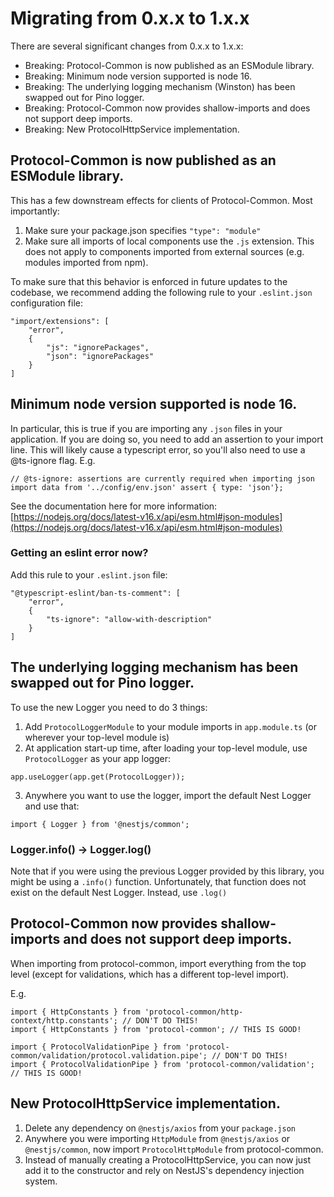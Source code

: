 # Migrating from 0.x.x to 1.x.x

There are several significant changes from 0.x.x to 1.x.x:
* Breaking: Protocol-Common is now published as an ESModule library.
* Breaking: Minimum node version supported is node 16.
* Breaking: The underlying logging mechanism (Winston) has been swapped out for Pino logger.
* Breaking: Protocol-Common now provides shallow-imports and does not support deep imports.
* Breaking: New ProtocolHttpService implementation.

## Protocol-Common is now published as an ESModule library.

This has a few downstream effects for clients of Protocol-Common. Most importantly:
1. Make sure your package.json specifies `"type": "module"`
2. Make sure all imports of local components use the `.js` extension. This does not apply to components imported from
   external sources (e.g. modules imported from npm).

To make sure that this behavior is enforced in future updates to the codebase, we recommend adding the following rule
to your `.eslint.json` configuration file:
```
"import/extensions": [
    "error",
    {
        "js": "ignorePackages",
        "json": "ignorePackages"
    }
]
```

## Minimum node version supported is node 16.

In particular, this is true if you are importing any `.json` files in your application. If you are doing so, you need to
add an assertion to your import line. This will likely cause a typescript error, so you'll also need to use a @ts-ignore
flag. E.g.

```
// @ts-ignore: assertions are currently required when importing json
import data from '../config/env.json' assert { type: 'json'};
```

See the documentation here for more information: [https://nodejs.org/docs/latest-v16.x/api/esm.html#json-modules](https://nodejs.org/docs/latest-v16.x/api/esm.html#json-modules)

### Getting an eslint error now?

Add this rule to your `.eslint.json` file:

```
"@typescript-eslint/ban-ts-comment": [
    "error",
    {
        "ts-ignore": "allow-with-description"
    }
]
```

## The underlying logging mechanism has been swapped out for Pino logger.

To use the new Logger you need to do 3 things:
1. Add `ProtocolLoggerModule` to your module imports in `app.module.ts` (or wherever your top-level module is)
2. At application start-up time, after loading your top-level module, use `ProtocolLogger` as your app logger:
```
app.useLogger(app.get(ProtocolLogger));
```
3. Anywhere you want to use the logger, import the default Nest Logger and use that:
```
import { Logger } from '@nestjs/common';
```

### Logger.info() -> Logger.log()

Note that if you were using the previous Logger provided by this library, you might be using a `.info()` function.
Unfortunately, that function does not exist on the default Nest Logger. Instead, use `.log()`

## Protocol-Common now provides shallow-imports and does not support deep imports.

When importing from protocol-common, import everything from the top level (except for validations, which has a different
top-level import).

E.g.
```
import { HttpConstants } from 'protocol-common/http-context/http.constants'; // DON'T DO THIS!
import { HttpConstants } from 'protocol-common'; // THIS IS GOOD!

import { ProtocolValidationPipe } from 'protocol-common/validation/protocol.validation.pipe'; // DON'T DO THIS!
import { ProtocolValidationPipe } from 'protocol-common/validation'; // THIS IS GOOD!
```

## New ProtocolHttpService implementation.

1. Delete any dependency on `@nestjs/axios` from your `package.json`
2. Anywhere you were importing `HttpModule` from `@nestjs/axios` or `@nestjs/common`, now import `ProtocolHttpModule`
   from protocol-common.
3. Instead of manually creating a ProtocolHttpService, you can now just add it to the constructor and rely on NestJS's
   dependency injection system.
